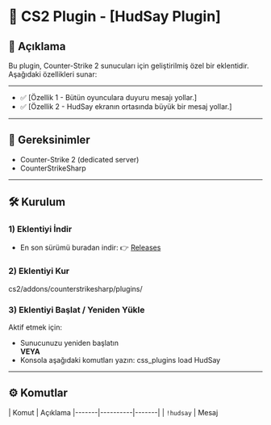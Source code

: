 # 🔫 CS2 Plugin - [HudSay Plugin]

## 📌 Açıklama

Bu plugin, Counter-Strike 2 sunucuları için geliştirilmiş özel bir eklentidir. Aşağıdaki özellikleri sunar:

---

- ✅ [Özellik 1 - Bütün oyunculara duyuru mesajı yollar.]
- ✅ [Özellik 2 - HudSay ekranın ortasında büyük bir mesaj yollar.]

---

## 🧩 Gereksinimler

- Counter-Strike 2 (dedicated server)
- CounterStrikeSharp

---

## 🛠️ Kurulum


### 1) Eklentiyi İndir

- En son sürümü buradan indir:
 👉 [Releases](https://github.com/kendi-repo-linkin/plugin/releases)


### 2) Eklentiyi Kur

cs2/addons/counterstrikesharp/plugins/


### 3) Eklentiyi Başlat / Yeniden Yükle

Aktif etmek için:

- Sunucunuzu yeniden başlatın  
  **VEYA**
- Konsola aşağıdaki komutları yazın:
css_plugins load HudSay

---

## ⚙️ Komutlar

| Komut | Açıklama
|-------|----------|-------|
| `!hudsay` | Mesaj
